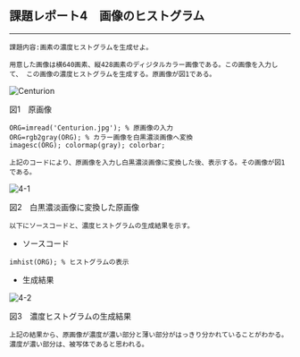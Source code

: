 ## 課題レポート4　画像のヒストグラム
---
`
課題内容:画素の濃度ヒストグラムを生成せよ。
`

`
用意した画像は横640画素、縦428画素のディジタルカラー画像である。この画像を入力して、
この画像の濃度ヒストグラムを生成する。原画像が図1である。
`

![Centurion](./images/Centurion.jpg)

図1　原画像

`
ORG=imread('Centurion.jpg'); % 原画像の入力
`  
`
ORG=rgb2gray(ORG); % カラー画像を白黒濃淡画像へ変換
`  
`
imagesc(ORG); colormap(gray); colorbar;
`

`
上記のコードにより、原画像を入力し白黒濃淡画像に変換した後、表示する。その画像が図1である。
`

![4-1](./images/4-1.jpg)

図2　白黒濃淡画像に変換した原画像

`
以下にソースコードと、濃度ヒストグラムの生成結果を示す。
`

- ソースコード

`
imhist(ORG); % ヒストグラムの表示
`
- 生成結果

![4-2](./images/4-2.jpg)

図3　濃度ヒストグラムの生成結果

`
上記の結果から、原画像が濃度が濃い部分と薄い部分がはっきり分かれていることがわかる。濃度が濃い部分は、被写体であると思われる。
`